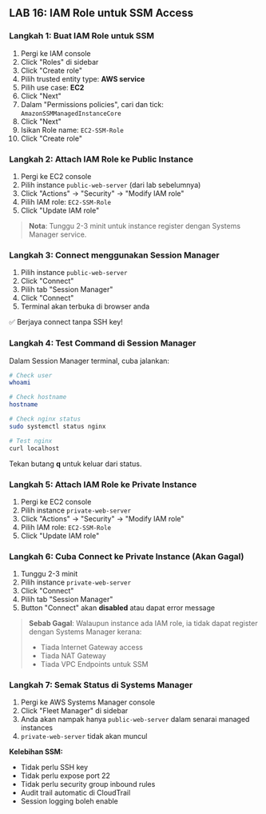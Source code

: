 ## LAB 16: IAM Role untuk SSM Access

### Langkah 1: Buat IAM Role untuk SSM

1. Pergi ke IAM console
2. Click "Roles" di sidebar
3. Click "Create role"
4. Pilih trusted entity type: **AWS service**
5. Pilih use case: **EC2**
6. Click "Next"
7. Dalam "Permissions policies", cari dan tick: `AmazonSSMManagedInstanceCore`
8. Click "Next"
9. Isikan Role name: `EC2-SSM-Role`
10. Click "Create role"

### Langkah 2: Attach IAM Role ke Public Instance

1. Pergi ke EC2 console
2. Pilih instance `public-web-server` (dari lab sebelumnya)
3. Click "Actions" → "Security" → "Modify IAM role"
4. Pilih IAM role: `EC2-SSM-Role`
5. Click "Update IAM role"

> **Nota**: Tunggu 2-3 minit untuk instance register dengan Systems Manager service.

### Langkah 3: Connect menggunakan Session Manager

1. Pilih instance `public-web-server`
2. Click "Connect"
3. Pilih tab "Session Manager"
4. Click "Connect"
5. Terminal akan terbuka di browser anda

✅ Berjaya connect tanpa SSH key!

### Langkah 4: Test Command di Session Manager

Dalam Session Manager terminal, cuba jalankan:

```bash
# Check user
whoami

# Check hostname
hostname

# Check nginx status
sudo systemctl status nginx

# Test nginx
curl localhost
```

Tekan butang **q** untuk keluar dari status.

### Langkah 5: Attach IAM Role ke Private Instance

1. Pergi ke EC2 console
2. Pilih instance `private-web-server`
3. Click "Actions" → "Security" → "Modify IAM role"
4. Pilih IAM role: `EC2-SSM-Role`
5. Click "Update IAM role"

### Langkah 6: Cuba Connect ke Private Instance (Akan Gagal)

1. Tunggu 2-3 minit
2. Pilih instance `private-web-server`
3. Click "Connect"
4. Pilih tab "Session Manager"
5. Button "Connect" akan **disabled** atau dapat error message

> **Sebab Gagal**: Walaupun instance ada IAM role, ia tidak dapat register dengan Systems Manager kerana:
>
> - Tiada Internet Gateway access
> - Tiada NAT Gateway
> - Tiada VPC Endpoints untuk SSM

### Langkah 7: Semak Status di Systems Manager

1. Pergi ke AWS Systems Manager console
2. Click "Fleet Manager" di sidebar
3. Anda akan nampak hanya `public-web-server` dalam senarai managed instances
4. `private-web-server` tidak akan muncul

**Kelebihan SSM:**

- Tidak perlu SSH key
- Tidak perlu expose port 22
- Tidak perlu security group inbound rules
- Audit trail automatic di CloudTrail
- Session logging boleh enable
